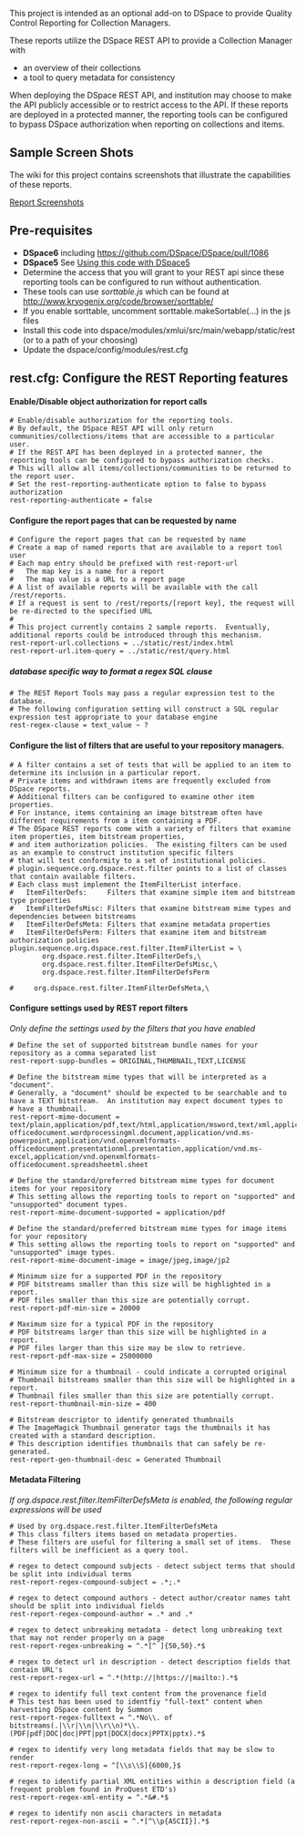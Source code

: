 This project is intended as an optional add-on to DSpace to provide Quality Control Reporting for Collection Managers.

These reports utilize the DSpace REST API to provide a Collection Manager with

* an overview of their collections
* a tool to query metadata for consistency

When deploying the DSpace REST API, and institution may choose to make the API publicly accessible or to restrict access to the API.
If these reports are deployed in a protected manner, the reporting tools can be configured to bypass DSpace authorization when reporting on collections and items.

## Sample Screen Shots
The wiki for this project contains screenshots that illustrate the capabilities of these reports.

[Report Screenshots](https://github.com/DSpace-Labs/DSpace-REST-Reports/wiki)

## Pre-requisites
* **DSpace6** including https://github.com/DSpace/DSpace/pull/1086
* **DSpace5** See [Using this code with DSpace5](https://github.com/DSpace-Labs/DSpace-REST-Reports/wiki/Using-these-reports-with-DSpace-5)
* Determine the access that you will grant to your REST api since these reporting tools can be configured to run without authentication.
* These tools can use *sorttable.js* which can be found at http://www.kryogenix.org/code/browser/sorttable/
* If you enable sorttable, uncomment sorttable.makeSortable(...) in the js files 
* Install this code into dspace/modules/xmlui/src/main/webapp/static/rest (or to a path of your choosing)
* Update the dspace/config/modules/rest.cfg 

## rest.cfg: Configure the REST Reporting features

#### Enable/Disable object authorization for report calls

```
# Enable/disable authorization for the reporting tools.
# By default, the DSpace REST API will only return communities/collections/items that are accessible to a particular user.
# If the REST API has been deployed in a protected manner, the reporting tools can be configured to bypass authorization checks.
# This will allow all items/collections/communities to be returned to the report user.
# Set the rest-reporting-authenticate option to false to bypass authorization
rest-reporting-authenticate = false
```

#### Configure the report pages that can be requested by name

```
# Configure the report pages that can be requested by name
# Create a map of named reports that are available to a report tool user
# Each map entry should be prefixed with rest-report-url 
#   The map key is a name for a report
#   The map value is a URL to a report page
# A list of available reports will be available with the call /rest/reports.
# If a request is sent to /rest/reports/[report key], the request will be re-directed to the specified URL
# 
# This project currently contains 2 sample reports.  Eventually, additional reports could be introduced through this mechanism.
rest-report-url.collections = ../static/rest/index.html
rest-report-url.item-query = ../static/rest/query.html
```

##### database specific way to format a regex SQL clause #####
```
# The REST Report Tools may pass a regular expression test to the database.  
# The following configuration setting will construct a SQL regular expression test appropriate to your database engine
rest-regex-clause = text_value ~ ?
```

#### Configure the list of filters that are useful to your repository managers.
```
# A filter contains a set of tests that will be applied to an item to determine its inclusion in a particular report.
# Private items and withdrawn items are frequently excluded from DSpace reports.
# Additional filters can be configured to examine other item properties.
# For instance, items containing an image bitstream often have different requirements from a item containing a PDF.
# The DSpace REST reports come with a variety of filters that examine item properties, item bitstream properties, 
# and item authorization policies.  The existing filters can be used as an example to construct institution specific filters
# that will test conformity to a set of institutional policies.
# plugin.sequence.org.dspace.rest.filter points to a list of classes that contain available filters.  
# Each class must implement the ItemFilterList interface.
#   ItemFilterDefs:     Filters that examine simple item and bitstream type properties
#   ItemFilterDefsMisc: Filters that examine bitstream mime types and dependencies between bitstreams
#   ItemFilterDefsMeta: Filters that examine metadata properties
#   ItemFilterDefsPerm: Filters that examine item and bitstream authorization policies
plugin.sequence.org.dspace.rest.filter.ItemFilterList = \
        org.dspace.rest.filter.ItemFilterDefs,\
        org.dspace.rest.filter.ItemFilterDefsMisc,\
        org.dspace.rest.filter.ItemFilterDefsPerm

#     org.dspace.rest.filter.ItemFilterDefsMeta,\
```
#### Configure settings used by REST report filters
_Only define the settings used by the filters that you have enabled_
```
# Define the set of supported bitstream bundle names for your repository as a comma separated list
rest-report-supp-bundles = ORIGINAL,THUMBNAIL,TEXT,LICENSE

# Define the bitstream mime types that will be interpreted as a "document".
# Generally, a "document" should be expected to be searchable and to have a TEXT bitstream.  An institution may expect document types to
# have a thumbnail.
rest-report-mime-document = text/plain,application/pdf,text/html,application/msword,text/xml,application/vnd.openxmlformats-officedocument.wordprocessingml.document,application/vnd.ms-powerpoint,application/vnd.openxmlformats-officedocument.presentationml.presentation,application/vnd.ms-excel,application/vnd.openxmlformats-officedocument.spreadsheetml.sheet

# Define the standard/preferred bitstream mime types for document items for your repository
# This setting allows the reporting tools to report on "supported" and "unsupported" document types.
rest-report-mime-document-supported = application/pdf

# Define the standard/preferred bitstream mime types for image items for your repository
# This setting allows the reporting tools to report on "supported" and "unsupported" image types.
rest-report-mime-document-image = image/jpeg,image/jp2

# Minimum size for a supported PDF in the repository
# PDF bitstreams smaller than this size will be highlighted in a report.  
# PDF files smaller than this size are potentially corrupt.
rest-report-pdf-min-size = 20000

# Maximum size for a typical PDF in the repository
# PDF bitstreams larger than this size will be highlighted in a report.  
# PDF files larger than this size may be slow to retrieve.
rest-report-pdf-max-size = 25000000

# Minimum size for a thumbnail - could indicate a corrupted original
# Thumbnail bitstreams smaller than this size will be highlighted in a report.  
# Thumbnail files smaller than this size are potentially corrupt.
rest-report-thumbnail-min-size = 400

# Bitstream descriptor to identify generated thumbnails
# The ImageMagick Thumbnail generator tags the thumbnails it has created with a standard description.
# This description identifies thumbnails that can safely be re-generated.
rest-report-gen-thumbnail-desc = Generated Thumbnail
```

#### Metadata Filtering
_If org.dspace.rest.filter.ItemFilterDefsMeta is enabled, the following regular expressions will be used_

```
# Used by org.dspace.rest.filter.ItemFilterDefsMeta
# This class filters items based on metadata properties.
# These filters are useful for filtering a small set of items.  These filters will be inefficient as a query tool.

# regex to detect compound subjects - detect subject terms that should be split into individual terms
rest-report-regex-compound-subject = .*;.*

# regex to detect compound authors - detect author/creator names taht should be split into individual fields
rest-report-regex-compound-author = .* and .*

# regex to detect unbreaking metadata - detect long unbreaking text that may not render properly on a page
rest-report-regex-unbreaking = ^.*[^ ]{50,50}.*$

# regex to detect url in description - detect description fields that contain URL's
rest-report-regex-url = ^.*(http://|https://|mailto:).*$

# regex to identify full text content from the provenance field
# This test has been used to identfiy "full-text" content when harvesting DSpace content by Summon
rest-report-regex-fulltext = ^.*No\\. of bitstreams(.|\\r|\\n|\\r\\n)*\\.(PDF|pdf|DOC|doc|PPT|ppt|DOCX|docx|PPTX|pptx).*$

# regex to identify very long metadata fields that may be slow to render
rest-report-regex-long = ^[\\s\\S]{6000,}$

# regex to identify partial XML entities within a description field (a frequent problem found in ProQuest ETD's)
rest-report-regex-xml-entity = ^.*&#.*$

# regex to identify non ascii characters in metadata
rest-report-regex-non-ascii = ^.*[^\\p{ASCII}].*$

```

